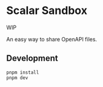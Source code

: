 # Scalar Sandbox

WIP

An easy way to share OpenAPI files.

## Development

```
pnpm install
pnpm dev
```
